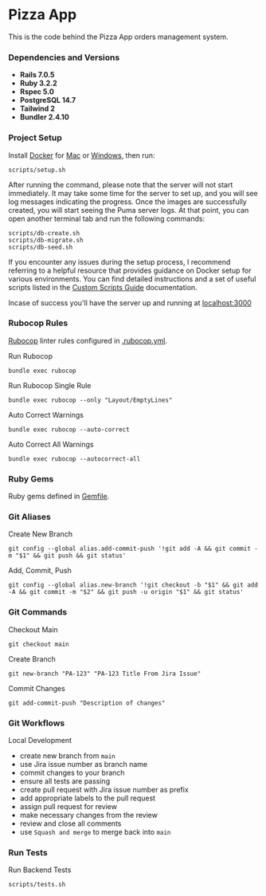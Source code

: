 # Pizza App
This is the code behind the Pizza App orders management system.

### Dependencies and Versions
- **Rails 7.0.5**
- **Ruby 3.2.2**
- **Rspec 5.0**
- **PostgreSQL 14.7**
- **Tailwind 2**
- **Bundler 2.4.10**

### Project Setup
Install [Docker](https://docs.docker.com/) for [Mac](https://docs.docker.com/desktop/install/mac-install/) or [Windows](https://docs.docker.com/desktop/install/windows-install/), then run:

```shell
scripts/setup.sh
```

After running the command, please note that the server will not start immediately. It may take some time for the server to set up, and you will see log messages indicating the progress. Once the images are successfully created, you will start seeing the Puma server logs. At that point, you can open another terminal tab and run the following commands:

```shell
scripts/db-create.sh
scripts/db-migrate.sh
scripts/db-seed.sh
```

If you encounter any issues during the setup process, I recommend referring to a helpful resource that provides guidance on Docker setup for various environments. You can find detailed instructions and a set of useful scripts listed in the [Custom Scripts Guide](DOCKER.md) documentation.

Incase of success you'll have the server up and running at [localhost:3000](https:/localhost:3000)


### Rubocop Rules
[Rubocop](https://rubocop.org) linter rules configured in [.rubocop.yml](.rubocop.yml).

Run Rubocop
```shell
bundle exec rubocop
```

Run Rubocop Single Rule
```shell
bundle exec rubocop --only "Layout/EmptyLines"
```

Auto Correct Warnings
```shell
bundle exec rubocop --auto-correct
```

Auto Correct All Warnings
```shell
bundle exec rubocop --autocorrect-all
```

### Ruby Gems
Ruby gems defined in [Gemfile](Gemfile).

### Git Aliases

Create New Branch
```shell
git config --global alias.add-commit-push '!git add -A && git commit -m "$1" && git push && git status'

```

Add, Commit, Push
```shell
git config --global alias.new-branch '!git checkout -b "$1" && git add -A && git commit -m "$2" && git push -u origin "$1" && git status'
```

### Git Commands

Checkout Main
```shell
git checkout main
```

Create Branch
```shell
git new-branch "PA-123" "PA-123 Title From Jira Issue"
```

Commit Changes
```shell
git add-commit-push "Description of changes"
```

### Git Workflows

Local Development
- create new branch from `main` 
- use Jira issue number as branch name
- commit changes to your branch
- ensure all tests are passing
- create pull request with Jira issue number as prefix
- add appropriate labels to the pull request
- assign pull request for review
- make necessary changes from the review
- review and close all comments
- use `Squash and merge` to merge back into `main`

### Run Tests
Run Backend Tests
```shell
scripts/tests.sh
```